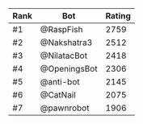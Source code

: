 Rank|Bot|Rating
---|---|---
#1|@RaspFish|2759
#2|@Nakshatra3|2512
#3|@NilatacBot|2418
#4|@OpeningsBot|2306
#5|@anti-bot|2145
#6|@CatNail|2075
#7|@pawnrobot|1906
